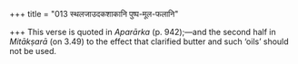 +++
title = "013 स्थलजाउदकशाकानि पुष्प-मूल-फलानि"

+++
This verse is quoted in *Aparārka* (p. 942);—and the second half in
*Mitākṣarā* (on 3.49) to the effect that clarified butter and such
‘oils’ should not be used.


